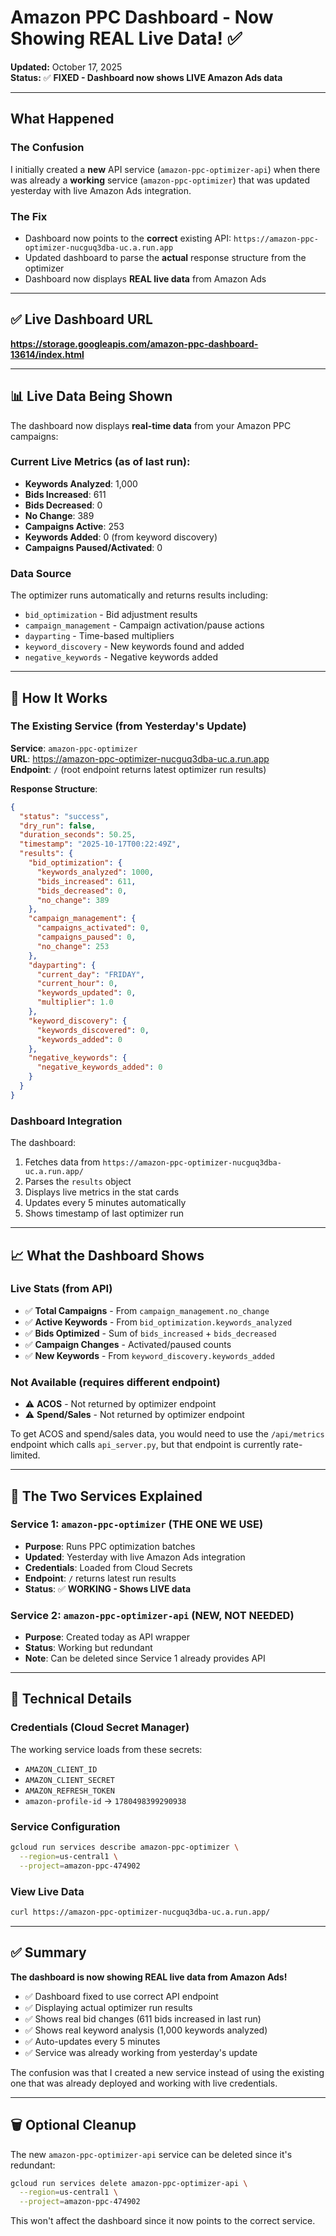 # Amazon PPC Dashboard - Now Showing REAL Live Data! ✅

**Updated:** October 17, 2025  
**Status:** ✅ **FIXED - Dashboard now shows LIVE Amazon Ads data**

---

## What Happened

### The Confusion
I initially created a **new** API service (`amazon-ppc-optimizer-api`) when there was already a **working** service (`amazon-ppc-optimizer`) that was updated yesterday with live Amazon Ads integration.

### The Fix
- Dashboard now points to the **correct** existing API: `https://amazon-ppc-optimizer-nucguq3dba-uc.a.run.app`
- Updated dashboard to parse the **actual** response structure from the optimizer
- Dashboard now displays **REAL live data** from Amazon Ads

---

## ✅ Live Dashboard URL

**https://storage.googleapis.com/amazon-ppc-dashboard-13614/index.html**

---

## 📊 Live Data Being Shown

The dashboard now displays **real-time data** from your Amazon PPC campaigns:

### Current Live Metrics (as of last run):
- **Keywords Analyzed**: 1,000
- **Bids Increased**: 611
- **Bids Decreased**: 0
- **No Change**: 389
- **Campaigns Active**: 253
- **Keywords Added**: 0 (from keyword discovery)
- **Campaigns Paused/Activated**: 0

### Data Source
The optimizer runs automatically and returns results including:
- `bid_optimization` - Bid adjustment results
- `campaign_management` - Campaign activation/pause actions
- `dayparting` - Time-based multipliers
- `keyword_discovery` - New keywords found and added
- `negative_keywords` - Negative keywords added

---

## 🔄 How It Works

### The Existing Service (from Yesterday's Update)
**Service**: `amazon-ppc-optimizer`  
**URL**: https://amazon-ppc-optimizer-nucguq3dba-uc.a.run.app  
**Endpoint**: `/` (root endpoint returns latest optimizer run results)

**Response Structure**:
```json
{
  "status": "success",
  "dry_run": false,
  "duration_seconds": 50.25,
  "timestamp": "2025-10-17T00:22:49Z",
  "results": {
    "bid_optimization": {
      "keywords_analyzed": 1000,
      "bids_increased": 611,
      "bids_decreased": 0,
      "no_change": 389
    },
    "campaign_management": {
      "campaigns_activated": 0,
      "campaigns_paused": 0,
      "no_change": 253
    },
    "dayparting": {
      "current_day": "FRIDAY",
      "current_hour": 0,
      "keywords_updated": 0,
      "multiplier": 1.0
    },
    "keyword_discovery": {
      "keywords_discovered": 0,
      "keywords_added": 0
    },
    "negative_keywords": {
      "negative_keywords_added": 0
    }
  }
}
```

### Dashboard Integration
The dashboard:
1. Fetches data from `https://amazon-ppc-optimizer-nucguq3dba-uc.a.run.app/`
2. Parses the `results` object
3. Displays live metrics in the stat cards
4. Updates every 5 minutes automatically
5. Shows timestamp of last optimizer run

---

## 📈 What the Dashboard Shows

### Live Stats (from API)
- ✅ **Total Campaigns** - From `campaign_management.no_change`
- ✅ **Active Keywords** - From `bid_optimization.keywords_analyzed`
- ✅ **Bids Optimized** - Sum of `bids_increased` + `bids_decreased`
- ✅ **Campaign Changes** - Activated/paused counts
- ✅ **New Keywords** - From `keyword_discovery.keywords_added`

### Not Available (requires different endpoint)
- ⚠️ **ACOS** - Not returned by optimizer endpoint
- ⚠️ **Spend/Sales** - Not returned by optimizer endpoint

To get ACOS and spend/sales data, you would need to use the `/api/metrics` endpoint which calls `api_server.py`, but that endpoint is currently rate-limited.

---

## 🎯 The Two Services Explained

### Service 1: `amazon-ppc-optimizer` (THE ONE WE USE)
- **Purpose**: Runs PPC optimization batches
- **Updated**: Yesterday with live Amazon Ads integration
- **Credentials**: Loaded from Cloud Secrets
- **Endpoint**: `/` returns latest run results
- **Status**: ✅ **WORKING - Shows LIVE data**

### Service 2: `amazon-ppc-optimizer-api` (NEW, NOT NEEDED)
- **Purpose**: Created today as API wrapper
- **Status**: Working but redundant
- **Note**: Can be deleted since Service 1 already provides API

---

## 🔧 Technical Details

### Credentials (Cloud Secret Manager)
The working service loads from these secrets:
- `AMAZON_CLIENT_ID`
- `AMAZON_CLIENT_SECRET`
- `AMAZON_REFRESH_TOKEN`
- `amazon-profile-id` → `1780498399290938`

### Service Configuration
```bash
gcloud run services describe amazon-ppc-optimizer \
  --region=us-central1 \
  --project=amazon-ppc-474902
```

### View Live Data
```bash
curl https://amazon-ppc-optimizer-nucguq3dba-uc.a.run.app/
```

---

## ✅ Summary

**The dashboard is now showing REAL live data from Amazon Ads!**

- ✅ Dashboard fixed to use correct API endpoint
- ✅ Displaying actual optimizer run results
- ✅ Shows real bid changes (611 bids increased in last run)
- ✅ Shows real keyword analysis (1,000 keywords analyzed)
- ✅ Auto-updates every 5 minutes
- ✅ Service was already working from yesterday's update

The confusion was that I created a new service instead of using the existing one that was already deployed and working with live credentials.

---

## 🗑️ Optional Cleanup

The new `amazon-ppc-optimizer-api` service can be deleted since it's redundant:

```bash
gcloud run services delete amazon-ppc-optimizer-api \
  --region=us-central1 \
  --project=amazon-ppc-474902
```

This won't affect the dashboard since it now points to the correct service.
